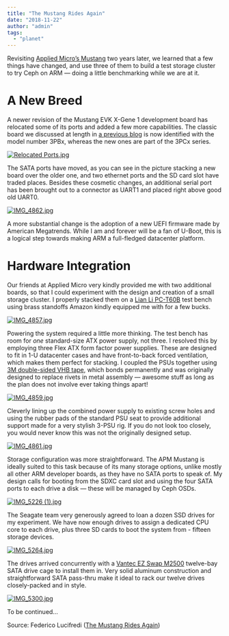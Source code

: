 ```yaml
---
title: "The Mustang Rides Again"
date: "2018-11-22"
author: "admin"
tags: 
  - "planet"
---
```


Revisiting [Applied Micro’s Mustang](https://f2.svbtle.com/arm-64-bit-walkthrough-of-the-mustang) two years later, we learned that a few things have changed, and use three of them to build a test storage cluster to try Ceph on ARM — doing a little benchmarking while we are at it.

#  [](#a-new-breed_1) A New Breed

A newer revision of the Mustang EVK X-Gene 1 development board has relocated some of its ports and added a few more capabilities. The classic board we discussed at length in [a previous blog](https://f2.svbtle.com/arm-64-bit-walkthrough-of-the-mustang) is now identified with the model number 3PBx, whereas the new ones are part of the 3PCx series.

[![Relocated Ports.jpg](images/1sqbmdxn6ec4pg_small.jpg)](https://svbtleusercontent.com/1sqbmdxn6ec4pg.jpg)

The SATA ports have moved, as you can see in the picture stacking a new board over the older one, and two ethernet ports and the SD card slot have traded places. Besides these cosmetic changes, an additional serial port has been brought out to a connector as UART1 and placed right above good old UART0.

[![IMG_4862.jpg](images/kvcqxct8z52qw_small.jpg)](https://svbtleusercontent.com/kvcqxct8z52qw.jpg)

A more substantial change is the adoption of a new UEFI firmware made by American Megatrends. While I am and forever will be a fan of U-Boot, this is a logical step towards making ARM a full-fledged datacenter platform.

#  [](#hardware-integration_1) Hardware Integration

Our friends at Applied Micro very kindly provided me with two additional boards, so that I could experiment with the design and creation of a small storage cluster. I properly stacked them on a [Lian Li PC-T60B](http://www.lian-li.com/en/dt_portfolio/pc-t60/) test bench using brass standoffs Amazon kindly equipped me with for a few bucks.

[![IMG_4857.jpg](images/30jjfw0gaekew_small.jpg)](https://svbtleusercontent.com/30jjfw0gaekew.jpg)

Powering the system required a little more thinking. The test bench has room for _one_ standard-size ATX power supply, not three. I resolved this by employing three Flex ATX form factor power supplies. These are designed to fit in 1-U datacenter cases and have front-to-back forced ventilation, which makes them perfect for stacking. I coupled the PSUs together using [3M double-sided VHB tape](http://www.3m.com/3M/en_US/company-us/all-3m-products/%7E/All-3M-Products/Adhesives-Tapes/Industrial-Adhesives-and-Tapes/Double-Sided-Bonding-Tapes/3M-VHB-Tapes/), which bonds permanently and was originally designed to replace rivets in metal assembly — awesome stuff as long as the plan does not involve ever taking things apart!

[![IMG_4859.jpg](images/p8jmmxa52zq31q_small.jpg)](https://svbtleusercontent.com/p8jmmxa52zq31q.jpg)

Cleverly lining up the combined power supply to existing screw holes and using the rubber pads of the standard PSU seat to provide additional support made for a very stylish 3-PSU rig. If you do not look too closely, you would never know this was not the originally designed setup.

[![IMG_4861.jpg](images/2gy8qfghla3bdg_small.jpg)](https://svbtleusercontent.com/2gy8qfghla3bdg.jpg)

Storage configuration was more straightforward. The APM Mustang is ideally suited to this task because of its many storage options, unlike mostly all other ARM developer boards, as they have no SATA ports to speak of. My design calls for booting from the SDXC card slot and using the four SATA ports to each drive a disk — these will be managed by Ceph OSDs.

[![IMG_5226 (1).jpg](images/f0ojb0ehprx9uq_small.jpg)](https://svbtleusercontent.com/f0ojb0ehprx9uq.jpg)

The Seagate team very generously agreed to loan a dozen SSD drives for my experiment. We have now enough drives to assign a dedicated CPU core to each drive, plus three SD cards to boot the system from - fifteen storage devices.

[![IMG_5264.jpg](images/kyvlyx90gt4zg_small.jpg)](https://svbtleusercontent.com/kyvlyx90gt4zg.jpg)

The drives arrived concurrently with a [Vantec EZ Swap M2500](http://www.vantecusa.com/products_detail.php?p_id=190&p_name=EZ+Swap+M2500+Series+-+2.5%22+Mobile+Rack+%288+Bay%29&pc_id=7&pc_name=Mobile+rack&pt_id=2&pt_name=Hard+Drive+Accessories) twelve-bay SATA drive cage to install them in. Very solid aluminum construction and straightforward SATA pass-thru make it ideal to rack our twelve drives closely-packed and in style.

[![IMG_5300.jpg](images/qytivdb33c3xiw_small.jpg)](https://svbtleusercontent.com/qytivdb33c3xiw.jpg)

To be continued…

Source: Federico Lucifredi ([The Mustang Rides Again](https://f2.svbtle.com/return-of-the-mustangs))
